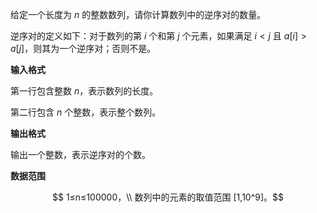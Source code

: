 给定一个长度为 $n$ 的整数数列，请你计算数列中的逆序对的数量。

逆序对的定义如下：对于数列的第 $i$ 个和第 $j$ 个元素，如果满足 $i<j$ 且 $a[i]>a[j]$，则其为一个逆序对；否则不是。

**输入格式**

第一行包含整数 $n$，表示数列的长度。

第二行包含 $n$ 个整数，表示整个数列。

**输出格式**

输出一个整数，表示逆序对的个数。

**数据范围**

$$ 1≤n≤100000，\\
数列中的元素的取值范围 [1,10^9]。$$